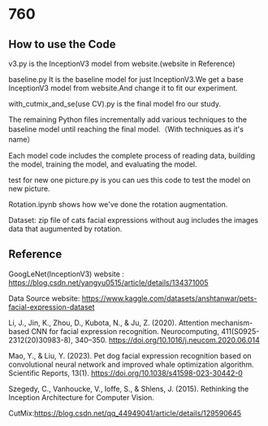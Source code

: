# 760

## How to use the Code

v3.py is the InceptionV3 model from website.(website in Reference)


baseline.py  It is the baseline model for just InceptionV3.We get a base InceptionV3 model from website.And change it to fit our experiment.


with_cutmix_and_se(use CV).py is the final model fro our study.


The remaining Python files incrementally add various techniques to the baseline model until reaching the final model.（With techniques as it's name）


Each model code includes the complete process of reading data, building the model, training the model, and evaluating the model.


test for new one picture.py is you can ues this code to test the model on new picture.

Rotation.ipynb shows how we've done the rotation augmentation.

Dataset: zip file of cats facial expressions without aug includes the images data that augumented by rotation.


## Reference
GoogLeNet(InceptionV3) website : https://blog.csdn.net/yangyu0515/article/details/134371005

Data Source website: https://www.kaggle.com/datasets/anshtanwar/pets-facial-expression-dataset


Li, J., Jin, K., Zhou, D., Kubota, N., & Ju, Z. (2020). Attention mechanism-based CNN for facial expression recognition. Neurocomputing, 411(S0925-2312(20)30983-8), 340–350. https://doi.org/10.1016/j.neucom.2020.06.014


Mao, Y., & Liu, Y. (2023). Pet dog facial expression recognition based on convolutional neural network and improved whale optimization algorithm. Scientific Reports, 13(1). https://doi.org/10.1038/s41598-023-30442-0


Szegedy, C., Vanhoucke, V., Ioffe, S., & Shlens, J. (2015). Rethinking the Inception Architecture for Computer Vision.

CutMix:https://blog.csdn.net/qq_44949041/article/details/129590645
